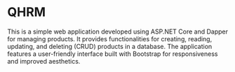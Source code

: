 # QHRM
This is a simple web application developed using ASP.NET Core and Dapper for managing products. It provides functionalities for creating, reading, updating, and deleting (CRUD) products in a database. The application features a user-friendly interface built with Bootstrap for responsiveness and improved aesthetics.
